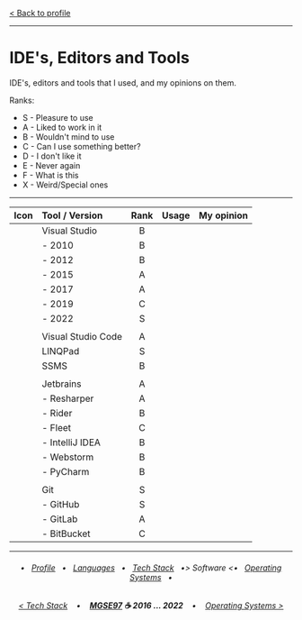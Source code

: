 [< Back to profile](../README.md)

---

# IDE's, Editors and Tools

IDE's, editors and tools that I used, and my opinions on them.

Ranks:

- S - Pleasure to use
- A - Liked to work in it
- B - Wouldn't mind to use
- C - Can I use something better?
- D - I don't like it
- E - Never again
- F - What is this
- X - Weird/Special ones

---

| Icon | Tool / Version     | Rank | Usage    | My opinion |
|:----:|:-------------------|:----:|:--------:|------------|
|      | Visual Studio      | B    |          |            |
|      | - 2010             | B    |          |            |
|      | - 2012             | B    |          |            |
|      | - 2015             | A    |          |            |
|      | - 2017             | A    |          |            |
|      | - 2019             | C    |          |            |
|      | - 2022             | S    |          |            |
|      |                    |      |          |            |
|      | Visual Studio Code | A    |          |            |
|      | LINQPad            | S    |          |            |
|      | SSMS               | B    |          |            |
|      |                    |      |          |            |
|      | Jetbrains          | A    |          |            |
|      | - Resharper        | A    |          |            |
|      | - Rider            | B    |          |            |
|      | - Fleet            | C    |          |            |
|      | - IntelliJ IDEA    | B    |          |            |
|      | - Webstorm         | B    |          |            |
|      | - PyCharm          | B    |          |            |
|      |                    |      |          |            |
|      | Git                | S    |          |            |
|      | - GitHub           | S    |          |            |
|      | - GitLab           | A    |          |            |
|      | - BitBucket        | C    |          |            |

---

<h6 align="center">
    
 • &nbsp; [Profile](../README.md) &nbsp; • &nbsp;
[Languages](Languages.md) &nbsp; • &nbsp;
[Tech Stack](TechStack.md) &nbsp; •>
Software <• &nbsp; 
[Operating Systems](Systems.md) &nbsp; • 
</h6>
<h6 align="center">
    
[< Tech Stack](TechStack.md) &nbsp;&nbsp; • &nbsp;&nbsp; 
<b><a href="https://github.com/MGSE97" target="_blank">MGSE97</a> ☕ 2016 ... 2022</b> &nbsp;&nbsp; • &nbsp;&nbsp; [Operating Systems >](Systems.md)
</h6>
